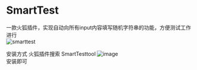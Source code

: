 # SmartTest
一款火狐插件，实现自动向所有input内容填写随机字符串的功能，方便测试工作进行  
<img src="https://files.cnblogs.com/files/ives/smarttest.gif" alt="smarttest">

安装方式
火狐插件搜索 SmartTesttool
![image](https://user-images.githubusercontent.com/13193677/144157344-792e8381-629b-4e44-9bef-5d15bb7f14eb.png)  
安装即可
